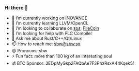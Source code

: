 ### Hi there 👋


- 🔭 I’m currently working on INOVANCE
- 🌱 I’m currently learning LLVM/OpenCL
- 👯 I’m looking to collaborate on [sos](https://github.com/sbwtw/sos), [FileCoin](https://github.com/sbwtw/Filecoin-webapi)
- 🤔 I’m looking for help with PLC Compiler
- 💬 Ask me about Rust/C++/Qt/Linux
- 📫 How to reach me: sbw@sbw.so
- 😄 Pronouns: sbw
- ⚡ Fun fact: more than 100 kg of an interesting soul
- 💰 BTC Sponsor: 3EDpMyGkp2FAQbAe7F3PhzRsxA44Kqek51
